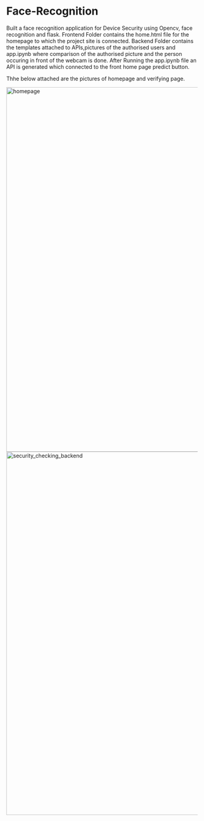 # Face-Recognition
Built a face recognition application for Device Security using Opencv, face recognition and flask. 
Frontend Folder contains the home.html file for the homepage to which the project site is connected.
Backend Folder contains the templates attached to APIs,pictures of the authorised users and app.ipynb where comparison of the authorised picture and the person occuring in front of the webcam is done.
After Running the app.ipynb file an API is generated which connected to the front home page predict button.

Thhe below attached are the pictures of homepage and verifying page.

<img width="959" alt="homepage" src="https://user-images.githubusercontent.com/99361405/170874440-85c0b92c-362e-4255-85b8-d5b6d9c081a0.png">
<img width="956" alt="security_checking_backend" src="https://user-images.githubusercontent.com/99361405/170869251-d02d7ec5-fbeb-4cba-90b7-1ac1bee851ba.png">
